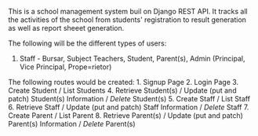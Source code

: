 This is a school management system buil on Django REST API.
It tracks all the activities of the school from students'
registration to result generation as well as report sheeet
generation.

The following will be the different types of users:
1. Staff - Bursar, Subject Teachers, Student, Parent(s), Admin (Principal, Vice Principal, Prope=rietor)

The following routes would be created:
    1. Signup Page
    2. Login Page
    3. Create Student / List Students
    4. Retrieve Student(s) / Update (put and patch) Student(s) Information / *Delete* Student(s)
    5. Create Staff / List Staff
    6. Retrieve Staff / Update (put and patch) Staff Information / *Delete* Staff
    7. Create Parent / List Parent
    8. Retrieve Parent(s) / Update (put and patch) Parent(s) Information / *Delete* Parent(s)